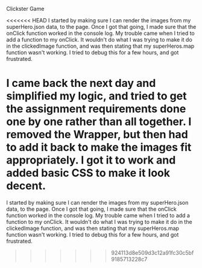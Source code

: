 Clickster Game

<<<<<<< HEAD
I started by making sure I can render the images from my superHero.json data, to the page.  Once I got that going, I made sure that the onClick function worked in the console log.  My trouble came when I tried to add a function to my onClick.  It wouldn't do what I was trying to make it do in the clickedImage function, and was then stating that my superHeros.map function wasn't working.  I tried to debug this for a few hours, and got frustrated.

I came back the next day and simplified my logic, and tried to get the assignment requirements done one by one rather than all together.  I removed the Wrapper, but then had to add it back to make the images fit appropriately.  I got it to work and added basic CSS to make it look decent.
=======
I started by making sure I can render the images from my superHero.json data, to the page.  Once I got that going, I made sure that the onClick function worked in the console log.  My trouble came when I tried to add a function to my onClick.  It wouldn't do what I was trying to make it do in the clickedImage function, and was then stating that my superHeros.map function wasn't working.  I tried to debug this for a few hours, and got frustrated.
>>>>>>> 924113d8e509d3c12a91fc30c5bf9185713228c7

